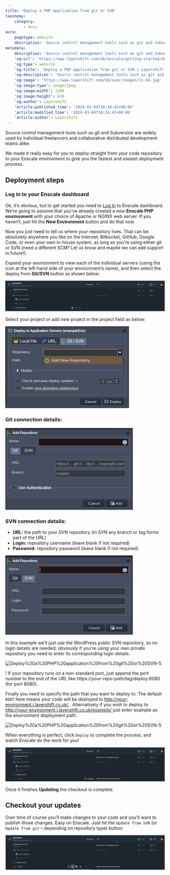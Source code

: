 ```yaml
---
title: 'Deploy a PHP application from git or SVN'
taxonomy:
    category:
        - docs
aura:
    pagetype: website
    description: 'Source control management tools such as git and Subversion are widely used by individual freelancers and collaborative distributed development teams alike. We made it really easy for you to deploy straight from your code repository to your Enscale environment to give you the fastest and easiest deployment process. Deployment steps 1. Log in to your ..'
metadata:
    description: 'Source control management tools such as git and Subversion are widely used by individual freelancers and collaborative distributed development teams alike. We made it really easy for you to deploy straight from your code repository to your Enscale environment to give you the fastest and easiest deployment process. Deployment steps 1. Log in to your ..'
    'og:url': 'https://www.layershift.com/kb/enscale/getting-started/deploy-a-php-application-from-git-or-svn'
    'og:type': website
    'og:title': 'Deploy a PHP application from git or SVN | Layershift KB'
    'og:description': 'Source control management tools such as git and Subversion are widely used by individual freelancers and collaborative distributed development teams alike. We made it really easy for you to deploy straight from your code repository to your Enscale environment to give you the fastest and easiest deployment process. Deployment steps 1. Log in to your ..'
    'og:image': 'https://www.layershift.com/kb/user/images/ls-kb.jpg'
    'og:image:type': image/jpeg
    'og:image:width': 1200
    'og:image:height': 630
    'og:author': Layershift
    'article:published_time': '2024-03-04T10:24:42+00:00'
    'article:modified_time': '2024-03-04T10:24:42+00:00'
    'article:author': Layershift
---
```


Source control management tools such as git and Subversion are widely used by individual freelancers and collaborative distributed development teams alike.

We made it really easy for you to deploy straight from your code repository to your Enscale environment to give you the fastest and easiest deployment process.

## Deployment steps

### Log in to your Enscale dashboard

Ok, it’s obvious, but to get started you need to [Log In](https://app.enscale.cloud/) to Enscale dashboard. We’re going to assume that you’ve already created a new **Enscale PHP environment** with your choice of Apache or NGINX web server. If you haven’t, just hit the **New Environment** button and do that now.

Now you just need to tell us where your repository lives. That can be absolutely anywhere you like on the Internet; Bitbucket, GitHub, Google Code, or even your own in-house system, as long as you’re using either git or SVN (need a different SCM? Let us know and maybe we can add support in future!).

Expand your environment to view each of the individual servers (using the icon at the left-hand side of your environment’s name), and then select the deploy from **Git/SVN** button as shown below:

![Deploy%20a%20PHP%20application%20from%20git%20or%20SVN-1](Deploy%20a%20PHP%20application%20from%20git%20or%20SVN-1.png "Deploy%20a%20PHP%20application%20from%20git%20or%20SVN-1")

Select your project or add new project in the project field as below:

![Deploy%20a%20PHP%20application%20from%20git%20or%20SVN-2](Deploy%20a%20PHP%20application%20from%20git%20or%20SVN-2.png "Deploy%20a%20PHP%20application%20from%20git%20or%20SVN-2")

### Git connection details:

![Deploy%20a%20PHP%20application%20from%20git%20or%20SVN-3](Deploy%20a%20PHP%20application%20from%20git%20or%20SVN-3.png "Deploy%20a%20PHP%20application%20from%20git%20or%20SVN-3")

### SVN connection details:

* **URL:** the path to your SVN repository (in SVN any branch or tag forms part of the URL)
* **Login:** repository username (leave blank if not required)
* **Password:** repository password (leave blank if not required)

![Deploy%20a%20PHP%20application%20from%20git%20or%20SVN-4](Deploy%20a%20PHP%20application%20from%20git%20or%20SVN-4.png "Deploy%20a%20PHP%20application%20from%20git%20or%20SVN-4")

In this example we’ll just use the WordPress public SVN repository, so no login details are needed; obviously if you’re using your own private repository you need to enter its corresponding login details.

![Deploy%20a%20PHP%20application%20from%20git%20or%20SVN-5](Deploy%20a%20PHP%20application%20from%20git%20or%20SVN-5.png "Deploy%20a%20PHP%20application%20from%20git%20or%20SVN-5")

! If your repository runs on a non-standard port, just append the port number to the end of the URL like https://your-repo-path/tag/deploy:8080 (for port 8080).

Finally you need to specify the path that you want to deploy to. The default `ROOT` here means your code will be deployed to http://your-environment.j.layershift.co.uk/ . Alternatively if you wish to deploy to http://your-environment.j.layershift.co.uk/example/ just enter example as the environment deployment path.

![Deploy%20a%20PHP%20application%20from%20git%20or%20SVN-5](Deploy%20a%20PHP%20application%20from%20git%20or%20SVN-5.png "Deploy%20a%20PHP%20application%20from%20git%20or%20SVN-5")

When everything is perfect, click `Deploy` to complete the process, and watch Enscale do the work for you!

![Deploy%20a%20PHP%20application%20from%20git%20or%20SVN-7](Deploy%20a%20PHP%20application%20from%20git%20or%20SVN-7.png "Deploy%20a%20PHP%20application%20from%20git%20or%20SVN-7")

Once it finishes **Updating** the checkout is complete.

## Checkout your updates

Over time of course you’ll make changes to your code and you’ll want to publish those changes. Easy on Enscale. Just hit the `Update from SVN` (or `Update from git` – depending on repository type) button:

![Deploy%20a%20PHP%20application%20from%20git%20or%20SVN-8](Deploy%20a%20PHP%20application%20from%20git%20or%20SVN-8.png "Deploy%20a%20PHP%20application%20from%20git%20or%20SVN-8")
